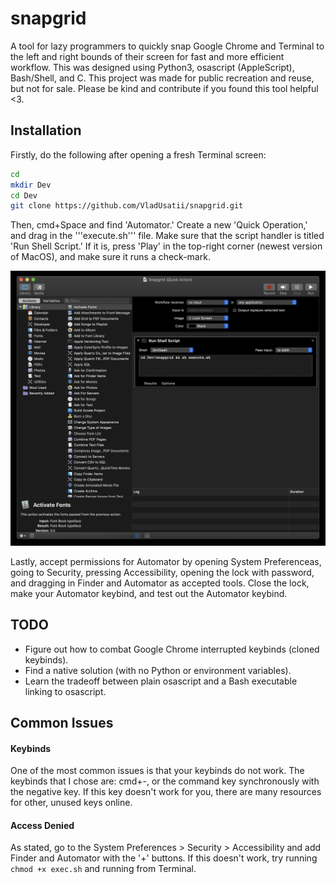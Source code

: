 # snapgrid

A tool for lazy programmers to quickly snap Google Chrome and Terminal to the left and right bounds of their screen for fast and more efficient workflow. This was designed using Python3, osascript (AppleScript), Bash/Shell, and C. This project was made for public recreation and reuse, but not for sale. Please be kind and contribute if you found this tool helpful <3.

## Installation

Firstly, do the following after opening a fresh Terminal screen:

```bash
cd
mkdir Dev
cd Dev
git clone https://github.com/VladUsatii/snapgrid.git
```

Then, cmd+Space and find 'Automator.' Create a new 'Quick Operation,' and drag in the '''execute.sh''' file. Make sure that the script handler is titled 'Run Shell Script.' If it is, press 'Play' in the top-right corner (newest version of MacOS), and make sure it runs a check-mark.

![How you should look so far](https://github.com/VladUsatii/snapgrid/blob/main/tutorial_image1.png?raw=true)

Lastly, accept permissions for Automator by opening System Preferenceas, going to Security, pressing Accessibility, opening the lock with password, and dragging in Finder and Automator as accepted tools. Close the lock, make your Automator keybind, and test out the Automator keybind.

## TODO

- Figure out how to combat Google Chrome interrupted keybinds (cloned keybinds).
- Find a native solution (with no Python or environment variables).
- Learn the tradeoff between plain osascript and a Bash executable linking to osascript.

## Common Issues

#### Keybinds
One of the most common issues is that your keybinds do not work. The keybinds that I chose are: cmd+-, or the command key synchronously with the negative key. If this key doesn't work for you, there are many resources for other, unused keys online.

#### Access Denied
As stated, go to the System Preferences > Security > Accessibility and add Finder and Automator with the '+' buttons. If this doesn't work, try running ```chmod +x exec.sh``` and running from Terminal.

